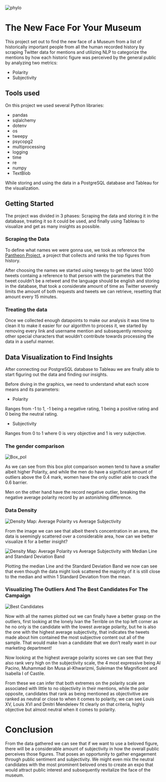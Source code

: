 ![phylo](https://user-images.githubusercontent.com/80441475/116099169-139dcc80-a682-11eb-9532-1e0646774d09.jpg)

# The New Face For Your Museum

This project set out to find the new face of a Museum from a list of historically important people from all the human recorded history by scraping Twitter data for mentions and utilizing NLP to categorize the mentions by how each historic figure was perceived by the general public by analyzing two metrics:

* Polarity
* Subjectivity


## Tools used

On this project we used several Python libraries:

* pandas
* sqlalchemy
* dotenv
* os
* tweepy
* psycopg2
* multiprocessing
* logging
* time
* re
* numpy
* TextBlob

While storing and using the data in a PostgreSQL database and Tableau for the visualization.


## Getting Started


The project was divided in 3 phases: Scraping the data and storing it in the database, treating it so it could be used, and finally using Tableau to visualize and get as many insights as possible.

### Scraping the Data

To define what names we were gonna use, we took as reference the [Pantheon Project](https://pantheon.world/data/faq), a project that collects and ranks the top figures from history.

After choosing the names we started using tweepy to get the latest 1000 tweets containg a reference to that person with the parameters that the tweet couldn’t be a retweet and the language should be english and storing in the database, that took a considerate amount of time as Twitter severely limits the amount of both requests and tweets we can retrieve, resetting that amount every 15 minutes.

### Treating the data

Once we collected enough datapoints to make our analysis it was time to clean it to make it easier for our algorithm to process it, we started by removing every link and username mention and subsequently removing other special characters that wouldn’t contribute towards processing the data in a useful manner.

## Data Visualization to Find Insights

After connecting our PostgreSQL database to Tableau we are finally able to start figuring out the data and finding our insights.

Before diving in the graphics, we need to understand what each score means and its parameters:

* Polarity

Ranges from -1 to 1, -1 being a negative rating, 1 being a positive rating and 0 being the neutral rating.

* Subjectivity

Ranges from 0 to 1 where 0 is very objective and 1 is very subjective.


### The gender comparison

![Box_pol](https://user-images.githubusercontent.com/80441475/116087535-54441880-a677-11eb-9e50-4c668eecf39b.png)

As we can see from this box plot comparison women tend to have a smaller albeit higher Polarity, and while the men do have a significant amount of outliers above the 0.4 mark, women have the only outlier able to crack the 0.6 barrier.

Men on the other hand have the record negative outlier, breaking the negative average polarity record by an astonishing difference.

### Data Density

![Density Map: Average Polarity vs Average Subjectivity](https://user-images.githubusercontent.com/80441475/116091375-219c1f00-a67b-11eb-85b8-bda3135b0e93.png)



From the image we can see that albeit there’s concentration in an area, the data is seemingly scattered over a  considerable area, how can we better visualize it for a better insight? 

![Density Map: Average Polarity vs Average Subjectivity with Median Line and Standard Deviation Band](https://user-images.githubusercontent.com/80441475/116091395-2660d300-a67b-11eb-88e9-624438984511.png)

Plotting the median Line and the Standard Deviation Band we now can see that even though the data might look scattered the majority of it is still close to the median and within 1 Standard Deviation from the mean. 

### Visualizing The Outliers And The Best Candidates For The Campaign


![Best Candidates](https://user-images.githubusercontent.com/80441475/116092576-4d6bd480-a67c-11eb-8d79-8668ee559da6.png)

Now with all the names plotted out we can finally have a better grasp on the outliers, first looking at the lonely Ivan the Terrible on the top left corner as he no only is the candidate with the lowest average polarity, but he is also the one with the highest average subjectivity, that indicates the tweets made about him contained the most subjective content out all of the sample. That would make Ivan a candidate that we don’t really want in our marketing department!

Now looking at the highest average polarity scores we can see that they also rank very high on the subjectivity scale, the 4 most expressive being Al Pacino, Muhammad ibn Musa al-Khwarizmi, Suleiman the Magnificent and Isabella I of Castile. 

From these we can infer that both extremes on the polarity scale are associated with little to no objectivity in their mentions, while the polar opposite, candidates that rank as being mentioned as objectivitive are ranked as neutral or close to when it comes to polarity, we can see Louis XV, Louis XVI and Dmitri Mendeleev fit clearly on that criteria, highly objective but almost neutral when it comes to polarity.

# Conclusion

From the data gathered we can see that if we want to use a beloved figure, there will be a considerable amount of subjectivity in how the overall public perceives those figures. That poses an opportunity to gather engagement through public sentiment and subjectivity. We might even mix the neutral candidates with the most prominent beloved ones to create an expo that would attract public interest and subsequently revitalize the face of the museum.


